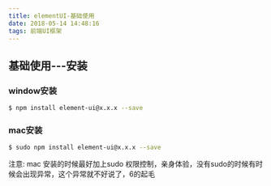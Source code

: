 ```yaml
---
title: elementUI-基础使用
date: 2018-05-14 14:48:16
tags: 前端UI框架
---
```

## 基础使用---安装

### window安装

``` bash
$ npm install element-ui@x.x.x --save
```
### mac安装

``` bash
$ sudo npm install element-ui@x.x.x --save
```
注意: mac 安装的时候最好加上sudo 权限控制，亲身体验，没有sudo的时候有时候会出现异常，这个异常就不好说了，6的起毛